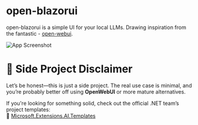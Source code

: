 # open-blazorui
open-blazorui is a simple UI for your local LLMs. 
Drawing inspiration from the fantastic -  [open-webui](https://github.com/open-webui/open-webui).

![App Screenshot](https://github.com/obaki102/open-blazorui/blob/master/docs/Sample.gif)

# 🚧 Side Project Disclaimer  

Let’s be honest—this is just a side project. The real use case is minimal, and you’re probably better off using **OpenWebUI** or more mature alternatives.  

If you're looking for something solid, check out the official .NET team’s project templates:  
🔗 [Microsoft.Extensions.AI.Templates](https://github.com/dotnet/extensions/tree/main/src/ProjectTemplates](https://github.com/dotnet/extensions/tree/main/src/ProjectTemplates/Microsoft.Extensions.AI.Templates))  


